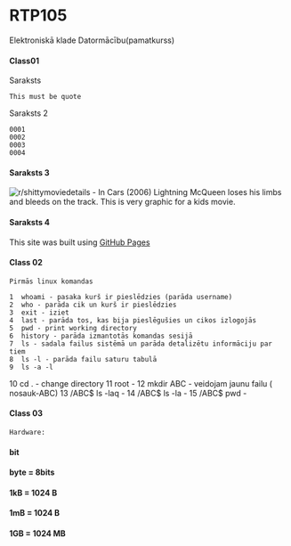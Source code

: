 # RTP105
Elektroniskā klade Datormācību(pamatkurss)
#### Class01
Saraksts

    This must be quote

Saraksts 2

    0001
    0002
    0003
    0004

#### Saraksts 3

![r/shittymoviedetails - In Cars (2006) Lightning McQueen loses his limbs and bleeds on the track. This is very graphic for a kids movie.](https://preview.redd.it/wzug1r2avpu61.jpg?width=960&crop=smart&auto=webp&s=95aeeffe75f92c7593ac61d6db344216285c3123)

#### Saraksts 4 

This site was built using [GitHub Pages](https://docs.github.com/en/get-started/writing-on-github/getting-started-with-writing-and-formatting-on-github/basic-writing-and-formatting-syntax)

#### Class 02
    Pirmās linux komandas
    
    1  whoami - pasaka kurš ir pieslēdzies (parāda username)
    2  who - parāda cik un kurš ir pieslēdzies
    3  exit - iziet
    4  last - parāda tos, kas bija pieslēgušies un cikos izlogojās
    5  pwd - print working directory
    6  history - parāda izmantotās komandas sesijā
    7  ls - sadala failus sistēmā un parāda detalizētu informāciju par tiem
    8  ls -l - parāda failu saturu tabulā
    9  ls -a -l
   10  cd . - change directory
   11  root - 
   12  mkdir ABC - veidojam jaunu failu ( nosauk-ABC)
   13  /ABC$ ls -laq - 
   14  /ABC$ ls -la - 
   15  /ABC$ pwd - 
   
#### Class 03
    Hardware:
#### bit
#### byte = 8bits 
#### 1kB = 1024 B
#### 1mB = 1024 B
#### 1GB = 1024 MB
   








